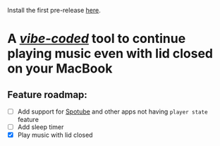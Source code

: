 Install the first pre-release [here](https://github.com/Swapnil-Pradhan/LidMusic/releases/download/LidMusic/LidMusic.app.zip).  

# A *[vibe-coded](https://cloud.google.com/discover/what-is-vibe-coding)* tool to continue playing music even with lid closed on your MacBook
  
## Feature roadmap:  
- [ ] Add support for [Spotube](https://spotube.krtirtho.dev) and other apps not having `player state` feature  
- [ ] Add sleep timer  
- [x]  Play music with lid closed  
